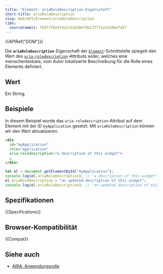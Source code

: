 ```yaml
---
title: "Element: ariaRoleDescription-Eigenschaft"
short-title: ariaRoleDescription
slug: Web/API/Element/ariaRoleDescription
l10n:
  sourceCommit: f65f7f6e4fda2cb1bd0e7db17777e2cb20be7d27
---
```


{{APIRef("DOM")}}

Die **`ariaRoleDescription`**-Eigenschaft der [`Element`](/de/docs/Web/API/Element)-Schnittstelle spiegelt den Wert des [`aria-roledescription`](/de/docs/Web/Accessibility/ARIA/Reference/Attributes/aria-roledescription)-Attributs wider, welches eine menschenlesbare, vom Autor lokalisierte Beschreibung für die Rolle eines Elements definiert.

## Wert

Ein String.

## Beispiele

In diesem Beispiel wurde das `aria-roledescription`-Attribut auf dem Element mit der ID `myApplication` gesetzt. Mit `ariaRoleDescription` können wir den Wert aktualisieren.

```html
<div
  id="myApplication"
  role="application"
  aria-roledescription="a description of this widget">
  …
</div>
```

```js
let el = document.getElementById("myApplication");
console.log(el.ariaRoleDescription); // "a description of this widget"
el.ariaRoleDescription = "an updated description of this widget";
console.log(el.ariaRoleDescription); // "an updated description of this widget"
```

## Spezifikationen

{{Specifications}}

## Browser-Kompatibilität

{{Compat}}

## Siehe auch

- [ARIA: Anwendungsrolle](/de/docs/Web/Accessibility/ARIA/Reference/Roles/application_role)
